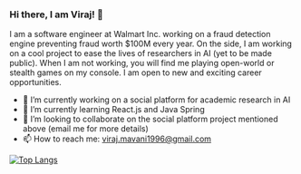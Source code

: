 ### Hi there, I am Viraj! 👋

I am a software engineer at Walmart Inc. working on a fraud detection engine preventing fraud worth $100M every year. On the side, I am working on a cool project to ease the lives of researchers in AI (yet to be made public). When I am not working, you will find me playing open-world or stealth games on my console. I am open to new and exciting career opportunities.

- 🔭 I’m currently working on a social platform for academic research in AI
- 🌱 I’m currently learning React.js and Java Spring
- 👯 I’m looking to collaborate on the social platform project mentioned above (email me for more details)
- 📫 How to reach me: viraj.mavani1996@gmail.com

<!--
**virajmavani/virajmavani** is a ✨ _special_ ✨ repository because its `README.md` (this file) appears on your GitHub profile.

Here are some ideas to get you started:

- 🤔 I’m looking for help with ...
- 😄 Pronouns: ...
- ⚡ Fun fact: ...
-->

[![Top Langs](https://github-readme-stats.vercel.app/api/top-langs/?username=virajmavani&layout=compact)](https://github.com/anuraghazra/github-readme-stats)
